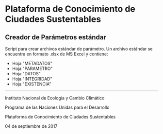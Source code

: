 # Plataforma de Conocimiento de Ciudades Sustentables
## Creador de Parámetros estándar

Script para crear archivos estándar de parámetro. Un archivo estándar se encuentra en formato .xlsx de MS Excel y contiene:

- Hoja "METADATOS"
- Hoja "PARAMETRO"
- Hoja "DATOS"
- Hoja "INTEGRIDAD"
- Hoja "EXISTENCIA"


----------


Instituto Nacional de Ecología y Cambio Climático

Programa de las Naciones Unidas para el Desarrollo

Plataforma de Conocimiento de Ciudades Sustentables

04 de septiembre de 2017